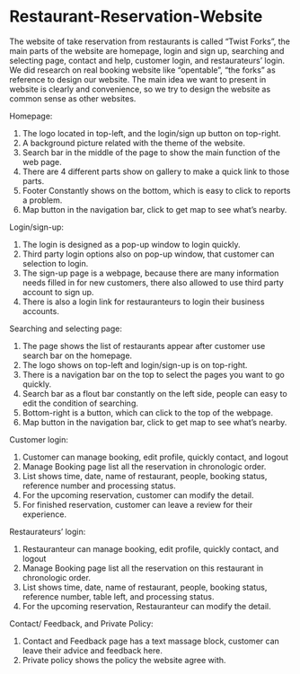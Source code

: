 # Restaurant-Reservation-Website

The website of take reservation from restaurants is called “Twist Forks”, the main parts of the website are homepage, login and sign up, searching and selecting page, contact and help, customer login, and restaurateurs’ login. We did research on real booking website like “opentable”, “the forks” as reference to design our website. The main idea we want to present in website is clearly and convenience, so we try to design the website as common sense as other websites. 

Homepage:
1.	The logo located in top-left, and the login/sign up button on top-right.
2.	A background picture related with the theme of the website.
3.	Search bar in the middle of the page to show the main function of the web page.
4.	There are 4 different parts show on gallery to make a quick link to those parts.
5.	Footer Constantly shows on the bottom, which is easy to click to reports a problem. 
6.	Map button in the navigation bar, click to get map to see what’s nearby.

Login/sign-up:
1.	The login is designed as a pop-up window to login quickly.
2.	Third party login options also on pop-up window, that customer can selection to login.
3.	The sign-up page is a webpage, because there are many information needs filled in for new customers, there also allowed to use third party account to sign up. 
4.	There is also a login link for restauranteurs to login their business accounts.

Searching and selecting page:  
1.	The page shows the list of restaurants appear after customer use search bar on the homepage. 
2.	The logo shows on top-left and login/sign-up is on top-right.
3.	There is a navigation bar on the top to select the pages you want to go quickly.
4.	Search bar as a flout bar constantly on the left side, people can easy to edit the condition of searching.
5.	Bottom-right is a button, which can click to the top of the webpage.
6.	Map button in the navigation bar, click to get map to see what’s nearby.

Customer login:
1.	Customer can manage booking, edit profile, quickly contact, and logout
2.	Manage Booking page list all the reservation in chronologic order.
3.	List shows time, date, name of restaurant, people, booking status, reference number and processing status. 
4.	For the upcoming reservation, customer can modify the detail.
5.	For finished reservation, customer can leave a review for their experience.

Restaurateurs’ login:
1.	Restauranteur can manage booking, edit profile, quickly contact, and logout
2.	Manage Booking page list all the reservation on this restaurant in chronologic order.
3.	List shows time, date, name of restaurant, people, booking status, reference number, table left, and processing status. 
4.	For the upcoming reservation, Restauranteur can modify the detail.

Contact/ Feedback, and Private Policy:
1.	Contact and Feedback page has a text massage block, customer can leave their advice and feedback here.
2.	Private policy shows the policy the website agree with. 
